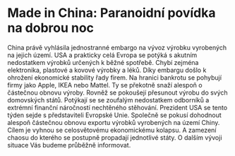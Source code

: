 <!--
title: Made in China: Paranoidní povídka na dobrou noc
date: 9.12.2012 21:55:16
author: Roman Ožana <ozana@omdesign.cz>
tags: 
-->


# Made in China: Paranoidní povídka na dobrou noc

China právě vyhlásila jednostranné embargo na vývoz výrobku vyrobených na jejich území. USA a prakticky celá Evropa se potýká s akutním nedostatkem výrobků určených k běžné spotřebě. Chybí zejména elektronika, plastové a kovové výrobky a léků. Díky embargu došlo k ohrožení ekonomické stability řady firem. Na hranici bankrotu se pohybují firmy jako Apple, IKEA nebo Mattel. Ty se překotně snaží alespoň o částečnou obnovu výroby. Rovněž se pokoušejí přesunout výrobu do svých domovských států. Potýkají se se zoufalým nedostatkem odborníků a extrémní finanční náročností nechtěného stěhování. Prezident USA se tento týden sejde s představiteli Evropské Unie. Společně se pokusí dohodnout alespoň částečnou obnovu exportu výrobků vyrobených na území Chiny. Cílem je vyhnou se celosvětovému ekonomickému kolapsu. A zamezení chaosu do kterého se postupně propadají jednotlivé státy. O dalším vývoji situace Vás budeme průběžně informovat.